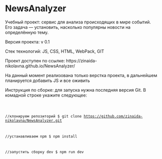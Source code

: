 # NewsAnalyzer
<p>Учебный проект: сервис для анализа происходящих в мире событий. Его задача — установить, насколько популярны новости на определённую тему.</p>
<p>Версия проекта: v 0.1</p>
<p>Стек технологий: JS, CSS, HTML, WebPack, GIT</p>
<p>Проект доступен по ссылке: https://zinaida-nikolavna.github.io/NewsAnalyzer/</p>
<p>На данный момент реализована только верстка проекта, в дальнейшем планируется добавить JS и все оживить</p>
<p>Инструкция по сборке: для запуска нужна последняя версия Git. В комадной строке укажите следующее:</p>
<pre>
<code>

//клонируем репозиторий
$ git clone https://github.com/zinaida-nikolavna/NewsAnalyzer.git

//устанавливаем npm
$ npm install

//запустить сборку dev
$ npm run dev

</code>
</pre>

